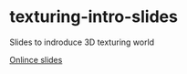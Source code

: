 # texturing-intro-slides

Slides to indroduce 3D texturing world

[Onlince slides](https://jbouny.github.io/texturing-intro-slides/)
